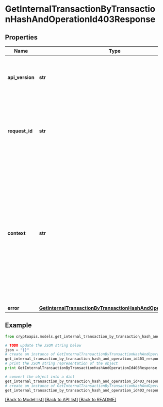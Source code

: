 # GetInternalTransactionByTransactionHashAndOperationId403Response


## Properties
Name | Type | Description | Notes
------------ | ------------- | ------------- | -------------
**api_version** | **str** | Specifies the version of the API that incorporates this endpoint. | 
**request_id** | **str** | Defines the ID of the request. The &#x60;requestId&#x60; is generated by Crypto APIs and it&#39;s unique for every request. | 
**context** | **str** | In batch situations the user can use the context to correlate responses with requests. This property is present regardless of whether the response was successful or returned as an error. &#x60;context&#x60; is specified by the user. | [optional] 
**error** | [**GetInternalTransactionByTransactionHashAndOperationIdE403**](GetInternalTransactionByTransactionHashAndOperationIdE403.md) |  | 

## Example

```python
from cryptoapis.models.get_internal_transaction_by_transaction_hash_and_operation_id403_response import GetInternalTransactionByTransactionHashAndOperationId403Response

# TODO update the JSON string below
json = "{}"
# create an instance of GetInternalTransactionByTransactionHashAndOperationId403Response from a JSON string
get_internal_transaction_by_transaction_hash_and_operation_id403_response_instance = GetInternalTransactionByTransactionHashAndOperationId403Response.from_json(json)
# print the JSON string representation of the object
print GetInternalTransactionByTransactionHashAndOperationId403Response.to_json()

# convert the object into a dict
get_internal_transaction_by_transaction_hash_and_operation_id403_response_dict = get_internal_transaction_by_transaction_hash_and_operation_id403_response_instance.to_dict()
# create an instance of GetInternalTransactionByTransactionHashAndOperationId403Response from a dict
get_internal_transaction_by_transaction_hash_and_operation_id403_response_form_dict = get_internal_transaction_by_transaction_hash_and_operation_id403_response.from_dict(get_internal_transaction_by_transaction_hash_and_operation_id403_response_dict)
```
[[Back to Model list]](../README.md#documentation-for-models) [[Back to API list]](../README.md#documentation-for-api-endpoints) [[Back to README]](../README.md)


